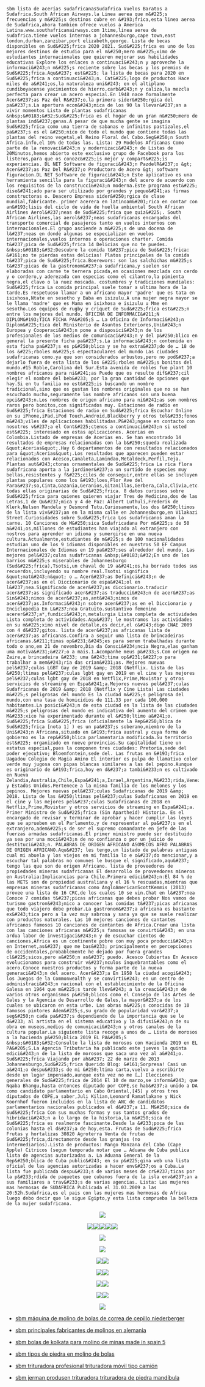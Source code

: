 
```
sbm lista de acerías sudafricanasSudafrica Vuelos Baratos a Sudafrica.South African Airways.la Linea aerea que m&#225;s frecuencias y m&#225;s destinos cubre en &#193;frica,esta linea aerea de Sudafrica,ahora tambien ofrece vuelos a America Latina.www.southafricanairways.com 1time,linea aerea de sudafrica.tiene vuelos internos a johannesburgo,cape town,east london,durban,zanzibar,port elizabeth,george. Lista de becas disponibles en Sud&#225;frica 2020 2021. Sud&#225;frica es uno de los mejores destinos de estudio para el n&#250;mero m&#225;ximo de estudiantes internacionales que quieren mejorar sus habilidades educativas Explore los enlaces a continuaci&#243;n y aproveche la informaci&#243;n m&#225;s reciente sobre las becas y los premios de Sud&#225;frica.Aqu&#237; est&#225; la lista de becas para 2020 en Sud&#225;frica a continuaci&#243;n. Cat&#225;logo de productos Hace miles de a&#241;os,la naturaleza uni&#243; en el altiplano cundiboyacense yacimientos de hierro,carb&#243;n y caliza,la mezcla perfecta para crear un acero especial.En 1948 nace formalmente Acer&#237;as Paz del R&#237;o,la primera sider&#250;rgica del pa&#237;s.La apertura econ&#243;mica de los 90 la llevar&#237;an a vivir momentos Lista de plantas sudafricanas &nbsp;&#0183;&#32;Sud&#225;frica es el hogar de un gran n&#250;mero de plantas ind&#237;genas.A pesar de que mucha gente se imagina Sud&#225;frica como una tierra de sabanas e infinitos pastizales,el pa&#237;s es el &#250;nico de todo el mundo que contiene todas las plantas del reino vegetal,el Reino Floral del Cabo.Seg&#250;n South Africa.info,el 10% de todas las. Lista: 29 Modelos Africanas Como parte de la renovaci&#243;n y modernizaci&#243;n de Listas de 20Minutos,hemos abierto este exclusivo grupo de Facebook para los listeros,para que os conozc&#225;is mejor y compart&#225;is experiencias. DL NET Software de figuraci&#243;n PazdelR&#237;o &gt; Acer&#237;as Paz Del R&#237;o Productora de Acero &gt; software figuracion.DL NET Software de figuraci&#243;n Este aplicativo es una herramienta sencilla para la figuraci&#243;n del acero de acuerdo con los requisitos de la construcci&#243;n moderna.Este programa est&#225; dise&#241;ado para ser utilizado por grandes y peque&#241;as firmas constructoras o. Deacero Empresa sider&#250;rgica de clase mundial,fabricante. primer acerera en latinoam&#201;rica en contar con an&#193;lisis del ciclo de vida de huella ambiental South African Airlines Aerol&#237;neas de Sud&#225;frica que quiz&#225;. South African Airlines,las aerol&#237;neas sudafricanas encargadas del transporte comercial de pasajeros tanto en vuelos internos con internacionales.El grupo asciende a m&#225;s de una docena de l&#237;neas en donde algunas se especializan en vuelos internacionales,vuelos internos o operaciones charter. Comida t&#237;pica de Sud&#225;frica 14 Delicias que no te puedes. &nbsp;&#0183;&#32;Descubre la comida t&#237;pica de Sud&#225;frica: &#161;no te pierdas estas delicias! Platos principales de la comida t&#237;pica de Sud&#225;frica.Boerewors: son las salchichas m&#225;s t&#237;picas de la gastronom&#237;a sudafricana,y suelen ser elaboradas con carne te ternera picada,en ocasiones mezclada con cerdo y o cordero,y aderezada con especias como el cilantro,la pimienta negra,el clavo o la nuez moscada. costumbres y tradiciones mundiales: Sud&#225;frica La comida principal suele tomar a ultima hora de la tarde.Es respetuoso llamar a un africano mayor 'padre' que es tata en isixhosa,Ntate en sesotho y Baba en isizulu.A una mujer negra mayor se le llama 'madre' que es Mama en isixhosa e isizulu u Mme en sesotho.Los equipos de rugby y criquet de Sud&#225;frica est&#225;n entre los mejores del mundo. OFICINA DE INFORMACI&#211;N DIPLOM&#193;TICA FICHA PA&#205;S … La Oficina de Informaci&#243;n Diplom&#225;tica del Ministerio de Asuntos Exteriores,Uni&#243;n Europea y Cooperaci&#243;n pone a disposici&#243;n de los profesionales de los medios de comunicaci&#243;n y del p&#250;blico en general la presente ficha pa&#237;s.La informaci&#243;n contenida en esta ficha pa&#237;s es p&#250;blica y se ha extra&#237;do de … 18 de los &#225;rboles m&#225;s espectaculares del mundo Las ciudades sudafricanas como.ya que son considerados arbustos,pero no pod&#237;a dejarlo fuera de esta lista de los &#225;rboles m&#225;s bonitos del mundo.#15 Roble,Carolina del Sur.Esta avenida de robles fue plant 10 nombres africanos para ni&#241;as Puede que os resulte dif&#237;cil elegir el nombre del beb&#233; por la gran cantidad de opciones que hay.Si en tu familia no est&#225;is buscando un nombre tradicional,sino que os gustan los nombres originales que no se han escuchado mucho,seguramente los nombre africanos son una buena opci&#243;n.Los nombres de origen africano para ni&#241;as son nombres raros pero bonitos,con significados muy. Estaciones de radio en Sud&#225;frica Estaciones de radio en Sud&#225;frica Escuchar Online en su iPhone,iPad,iPod Touch,Android,Blackberry y otros tel&#233;fonos m&#243;viles de aplicaciones habilitadas.P&#243;ngase en contacto con nosotros v&#237;a el Cont&#225;ctenos a continuaci&#243;n si usted est&#225; interesado en estas aplicaciones. Acerias en Colombia.Listado de empresas de Acerias en. Se han encontrado 14 resultados de empresas relacionadas con la b&#250;squeda realizada &quot;Acerias&quot;.Hay 6 departamentos de con resultados relacionados para &quot;Acerias&quot;.Los resultados que aparecen pueden estar relacionados con Acesco,Canaleta,Lamindao,Metaldeck,Perfil,Teja. Plantas aut&#243;ctonas ornamentales de Sud&#225;frica La rica flora sudafricana aporta a la jardiner&#237;a un surtido de especies muy bellas,resistentes y f&#225;ciles de conseguir,entre ellas se incluyen plantas populares como los &#193;loes,Flor Ave del Para&#237;so,Cinta,Gazania,Geranios,Gitanillas,Gerbera,Cala,Clivia,etc.son todas ellas originarias de Sud&#225;frica. 8 datos curiosos sobre Sud&#225;frica para quienes quieren viajar Tres de Medicina,dos de las Letras,1 de Qu&#237;mica y 4 de Paz: Albert Luthuli,Frederik de Klerk,Nelson Mandela y Desmond Tutu.Curiosamente,los dos &#250;ltimos de la lista viv&#237;an en la misma calle en Johannesburgo,en Vilakazi Street.Curiosidades sobre Sud&#225;frica Los sudafricanos aman la carne. 10 Canciones de M&#250;sica Sudafricadana Por m&#225;s de 50 a&#241;os,millones de estudiantes han viajado al extranjero con nostros para aprender un idioma y sumergirse en una nueva cultura.Actualmente,estudiantes de m&#225;s de 100 nacionalidades estudian uno de los 9 idiomas disponibles en nuestros 50 EF Campus Internacionales de Idiomas en 19 pa&#237;ses alrededor del mundo. Las mejores pel&#237;culas sudafricanas &nbsp;&#0183;&#32;En uno de los barrios m&#225;s miserables de Johannesburgo (Sud&#225;frica),Tsotsi,un chaval de 19 a&#241;os,ha borrado todos sus recuerdos,incluyendo su nombre real.Tsotsi significa &quot;mat&#243;n&quot; o … Acer&#237;as Definici&#243;n de acer&#237;as en el Diccionario de espa&#241;ol en l&#237;nea.Significado de acer&#237;as diccionario.traducir acer&#237;as significado acer&#237;as traducci&#243;n de acer&#237;as Sin&#243;nimos de acer&#237;as,ant&#243;nimos de acer&#237;as.Informaci&#243;n sobre acer&#237;as en el Diccionario y Enciclopedia En L&#237;nea Gratuito.sustantivo femenino acerer&#237;a*,fundici&#243;n,metalurgia Lista completa de actividades Lista completa de actividades.Aqu&#237; le mostramos las actividades en su m&#225;ximo nivel de detalle,es decir,el c&#243;digo CNAE 2009 con 4 d&#237;gitos. lista de acer&#237;as africanas lista de acer&#237;as africanas.Confira a seguir uma lista de brincadeiras africanas.&#211;timas op&#231;&#245;es para serem trabalhadas durante todo o ano,em 21 de novembro,Dia da Consci&#234;ncia Negra,elas ganham uma motiva&#231;&#227;o a mais.1.Acompanhe meus p&#233;s.Com origem no Zaire,a brincadeira &#233; uma &#243;tima op&#231;&#227;o para trabalhar a mem&#243;ria das crian&#231;as. Mejores nuevas pel&#237;culas LGBT Gay de 2019 &amp; 2018 (Netflix. Lista de las &#250;ltimas pel&#237;culas lgbt gay en 2019 en el cine y las mejores pel&#237;culas lgbt gay de 2018 en Netflix,Prime,Movistar y otros servicios de streaming en Espa&#241;a.Mejores nuevas pel&#237;culas Sudafricanas de 2019 &amp; 2018 (Netflix y Cine Lista) Las ciudades m&#225;s peligrosas del mundo Es la ciudad m&#225;s peligrosa del mundo,con una tasa de homicidios de 111.33 por cada 100,000 habitantes.La posici&#243;n de esta ciudad en la lista de las ciudades m&#225;s peligrosas del mundo es indicativa del aumento del crimen que M&#233;xico ha experimentado durante el &#250;ltimo a&#241;o. Sud&#225;frica Sud&#225;frica (oficialmente la Rep&#250;blica de Sud&#225;frica [nota 1] ) es un pa&#237;s soberano,miembro de la Uni&#243;n Africana,situado en &#193;frica austral y cuya forma de gobierno es la rep&#250;blica parlamentaria modificada.Su territorio est&#225; organizado en nueve provincias.Su capitalidad tiene un estatus especial,pues la componen tres ciudades: Pretoria,sede del poder ejecutivo; Bloemfontein,sede del. Las frutas en &#193;frica Uagadou Colegio de Magia Amino El interior es pulpa de llamativo color verde muy jugosa con pipas blancas similares a las del pepino.Aunque es originario de &#193;frica,hoy en d&#237;a tambi&#233;n es cultivado en Nueva Zelandia,Australia,Chile,Espa&#241;a,Israel,Argentina,M&#233;rida,Venezuela y Estados Unidos.Pertenece a la misma familia de los melones y los pepinos. Mejores nuevas pel&#237;culas Sudafricanas de 2019 &amp; 2018. Lista de las &#250;ltimas pel&#237;culas Sudafricanas en 2019 en el cine y las mejores pel&#237;culas Sudafricanas de 2018 en Netflix,Prime,Movistar y otros servicios de streaming en Espa&#241;a. Primer Ministro de Sud&#225;frica (Sin Apartheid) Historia. Es el encargado de revisar y terminar de aprobar y hacer cumplir las leyes que se aprueben en el Parlamento,y de representar al pa&#237;s en el extranjero,adem&#225;s de ser el supremo comandante en jefe de las fuerzas armadas sudafricanas.El primer ministro puede ser destituido ya sea por una moci&#243;n de no confianza o por un juicio de destituci&#243;n. PALABRAS DE ORIGEN AFRICANO ASOMECOS AFRO PALABRAS DE ORIGEN AFRICANO.Aqu&#237; les tengo,un listado de palabras antiguas cual mi abuela y los viejos en mi familia lo e o&#237;do mencionar,y a escuchar tal palabras no comunes le busque el significado,aqu&#237; tengo las que son de origen Africano. lista de proveedores de propiedades mineras sudafricanas El desarrollo de proveedores mineros en Australia:Implicancias para Chile.Primera edici&#243;n:El 84 % de las METS son de propiedad australiana y el 16 % rescuadas,mientras que empresas mineras sudafricanas como AngloAmericanScottKemmis (2013) provee una lista de 16 CRC,de los cuales 10 se vin.Chat en l&#237;nea Conoce 7 comidas t&#237;picas africanas que debes probar Nos vamos de turismo gastron&#243;mico a conocer las comidas t&#237;picas africanas que todo viajero debe probar.La gastronom&#237;a africana es bastante ex&#243;tica pero a la vez muy sabrosa y sana ya que se suele realizar con productos naturales. Las 10 mejores canciones de cantantes africanos famosos 10 canciones de cantantes de Africa.Crear una lista con las canciones africanas m&#225;s famosas se convirti&#243; en una ardua labor de investigaci&#243;n y de escuchar cientos de canciones,Africa es un continente pobre con muy poca producci&#243;n en Internet,as&#237; que me bas&#233; principalmente en percepciones de occidentales,probablemente he dejado por fuera grandes cl&#225;sicos,pero a&#250;n as&#237; puedo. Acesco Cubiertas En Acesco evolucionamos para construir v&#237;nculos inquebrantables como el acero.Conoce nuestros productos y forma parte de la nueva generaci&#243;n del acero. Acer&#237;a En 1958 la ciudad acogi&#243; los Juegos de la Commonwealth y se convirti&#243; en un centro de administraci&#243;n nacional con el establecimiento de la Oficina Galesa en 1964 que m&#225;s tarde llev&#243; a la creaci&#243;n de varios otros organismos p&#250;blicos como el Consejo de las Artes de Gales y la Agencia de Desarrollo de Gales,la mayor&#237;a de los cuales se ubicaron en esta urbe. Las obras m&#225;s conocidas de 10 famosos pintores Adem&#225;s,su grado de popularidad var&#237;a seg&#250;n cada pa&#237;s dependiendo de la importancia que se le d&#233; al artista en el sistema educativo y la difusi&#243;n de su obra en museos,medios de comunicaci&#243;n y otros canales de la cultura popular.La siguiente lista recoge a unos de … Lista de morosos a la hacienda p&#250;blica 2019 EL PA&#205;S &nbsp;&#0183;&#32;Consulte la lista de morosos con Hacienda 2019 en EL PA&#205;S.La Agencia Tributaria ha publicado este jueves la quinta edici&#243;n de la lista de morosos que saca una vez al a&#241;o. Sud&#225;frica Viajando por ah&#237; 22 de marzo de 2013 Johannesburgo,Sud&#225;frica Querido Blog: &#161;Sorpresa! Casi un a&#241;o despu&#233;s de mi &#250;ltima carta,vuelvo a escribirte desde un lugar impensado,aunque esta vez no me […] Elecciones generales de Sud&#225;frica de 2014 El 10 de marzo,se inform&#243; que Nqaba Bhangu,hasta entonces diputado por COPE,se hab&#237;a unido a DA como candidato parlamentario en Cabo Oriental,[45] y otros tres diputados de COPE,a saber,Juli Kilian,Leonard Ramatlakane y Nick Koornhof fueron incluidos en la lista de ANC de candidatos parlamentarios nacionales publicados el d&#237;a 11. M&#250;sica de Sud&#225;frica Con sus muchas formas y sus tantos grados de hibridaci&#243;n a lo largo de la historia,la m&#250;sica de Sud&#225;frica es realmente fascinante.Desde la &#233;poca de las colonias hasta el d&#237;a de hoy,esta. Frutas de Sud&#225;frica Frutas y hortalizas 30820 Agroterra Venta de frutas de Sud&#225;frica,directamente desde las granjas (no intermediarios).Lista de productos: Mango Manzana del Cabo (Cape Apple) Citricos (segun temporada notar que … Aduana de Cuba publica lista de agencias autorizadas a. La Aduana General de la Rep&#250;blica de Cuba public&#243; en su p&#225;gina web una lista oficial de las agencias autorizadas a hacer env&#237;os a Cuba.La lista fue publicada despu&#233;s de varios meses de cr&#237;ticas por la p&#233;rdida de paquetes que cubanos fuera de la isla env&#237;an a sus familiares a trav&#233;s de varias agencias. Lista: Las mujeres mas hermosas de SUDAFRICA Publicada el 31.03.2009 a las 20:52h.Sudafrica,es el pais con las mujeres mas hermosas de Africa luego debo decir que le sigue Egipto,y esta lista comprueba la belleza de la mujer sudafricana. 
```

<div align="center">

<a href="https://es-crusher.shibang-china.com/github&k=sbm+lista+de+acer%C3%ADas+sudafricanas"><img src="https://static.shibang-china.com/es/crusher/logo.jpg"></a>

<a href="https://es-crusher.shibang-china.com/github&k=sbm+lista+de+acer%C3%ADas+sudafricanas"><img src="https://static.shibang-china.com/es/crusher/index.jpg"></a><a href="https://es-crusher.shibang-china.com/material.htmlgithub&k=sbm+lista+de+acer%C3%ADas+sudafricanas"><img src="https://static.shibang-china.com/es/crusher/material.jpg"></a><a href="https://es-crusher.shibang-china.com/application.htmlgithub&k=sbm+lista+de+acer%C3%ADas+sudafricanas"><img src="https://static.shibang-china.com/es/crusher/application.jpg"></a><a href="https://es-crusher.shibang-china.com/aboutus.htmlgithub&k=sbm+lista+de+acer%C3%ADas+sudafricanas"><img src="https://static.shibang-china.com/es/crusher/aboutus.jpg"></a><a href="https://es-crusher.shibang-china.com/contact.htmlgithub&k=sbm+lista+de+acer%C3%ADas+sudafricanas"><img src="https://static.shibang-china.com/es/crusher/contact.jpg"></a>

<a href="https://es-crusher.shibang-china.com/github&k=sbm+lista+de+acer%C3%ADas+sudafricanas"><img src="https://static.shibang-china.com/es/crusher/banner.jpg"></a>

<a href="https://swt.shibang-china.com/github&k=sbm+lista+de+acer%C3%ADas+sudafricanas"><img src="https://static.shibang-china.com/es/crusher/text.jpg"></a>

<a href="https://swt.shibang-china.com/github&k=sbm+lista+de+acer%C3%ADas+sudafricanas"><img src="https://static.shibang-china.com/es/crusher/chat.jpg"></a><a href="https://es-crusher.shibang-china.com/contact.htmlgithub&k=sbm+lista+de+acer%C3%ADas+sudafricanas"><img src="https://static.shibang-china.com/es/crusher/message.jpg"></a>

<a href="https://es-crusher.shibang-china.com/products/pe.htmlgithub&k=sbm+lista+de+acer%C3%ADas+sudafricanas"><img src="https://static.shibang-china.com/es/crusher/pe.jpg"></a><a href="https://es-crusher.shibang-china.com/products/pf.htmlgithub&k=sbm+lista+de+acer%C3%ADas+sudafricanas"><img src="https://static.shibang-china.com/es/crusher/pf.jpg"></a>

<a href="https://es-crusher.shibang-china.com/products/hpt.htmlgithub&k=sbm+lista+de+acer%C3%ADas+sudafricanas"><img src="https://static.shibang-china.com/es/crusher/hpt.jpg"></a><a href="https://es-crusher.shibang-china.com/products/vsi.htmlgithub&k=sbm+lista+de+acer%C3%ADas+sudafricanas"><img src="https://static.shibang-china.com/es/crusher/vsi.jpg"></a>

<a href="https://es-crusher.shibang-china.com/products/klv.htmlgithub&k=sbm+lista+de+acer%C3%ADas+sudafricanas"><img src="https://static.shibang-china.com/es/crusher/klv.jpg"></a><a href="https://es-crusher.shibang-china.com/products/portable.htmlgithub&k=sbm+lista+de+acer%C3%ADas+sudafricanas"><img src="https://static.shibang-china.com/es/crusher/portable.jpg"></a>

<a href="https://swt.shibang-china.com/github&k=sbm+lista+de+acer%C3%ADas+sudafricanas"><img src="https://static.shibang-china.com/es/crusher/case.jpg"></a>

</div>


* [sbm máquina de molino de bolas de correa de cepillo niederberger](sbm%20m%C3%A1quina%20de%20molino%20de%20bolas%20de%20correa%20de%20cepillo%20niederberger.md)

* [sbm principales fabricantes de molinos en alemania](sbm%20principales%20fabricantes%20de%20molinos%20en%20alemania.md)

* [sbm bolas de kolkata para molino de minas made in spain 5](sbm%20bolas%20de%20kolkata%20para%20molino%20de%20minas%20made%20in%20spain%205.md)

* [sbm tipos de piedra en molino de bolas](sbm%20tipos%20de%20piedra%20en%20molino%20de%20bolas.md)

* [sbm trituradora profesional trituradora móvil tipo camión](sbm%20trituradora%20profesional%20trituradora%20m%C3%B3vil%20tipo%20cami%C3%B3n.md)

* [sbm jerman produsen trituradora trituradora de piedra mandíbula](sbm%20jerman%20produsen%20trituradora%20trituradora%20de%20piedra%20mand%C3%ADbula.md)